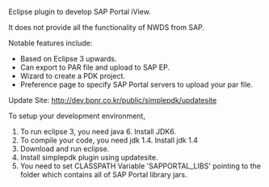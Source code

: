 Eclipse plugin to develop SAP Portal iView.

It does not provide all the functionality of NWDS from SAP.

Notable features include:

  * Based on Eclipse 3 upwards.
  * Can export to PAR file and upload to SAP EP.
  * Wizard to create a PDK project.
  * Preference page to specify SAP Portal servers to upload your par file.

Update Site: http://dev.bpnr.co.kr/public/simplepdk/updatesite

To setup your development environment,

  1. To run eclipse 3, you need java 6. Install JDK6.
  1. To compile your code, you need jdk 1.4. Install jdk 1.4
  1. Download and run eclipse.
  1. Install simplepdk plugin using updatesite.
  1. You need to set CLASSPATH Variable 'SAPPORTAL\_LIBS' pointing to the folder which contains all of SAP Portal library jars.